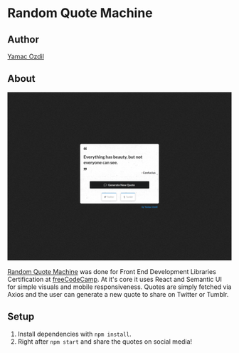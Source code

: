 # Random Quote Machine

## Author
[Yamac Ozdil](https://github.com/yozdil)

## About

![alt text](public/app.png)

[Random Quote Machine](https://csb-wfx43.netlify.app/) was done for Front End Development Libraries Certification at [freeCodeCamp](https://www.freecodecamp.org). At it's core it uses React and Semantic UI for simple visuals and mobile responsiveness. Quotes are simply fetched via Axios and the user can generate a new quote to share on Twitter or Tumblr.

## Setup

1. Install dependencies with `npm install`.
2. Right after `npm start` and share the quotes on social media!